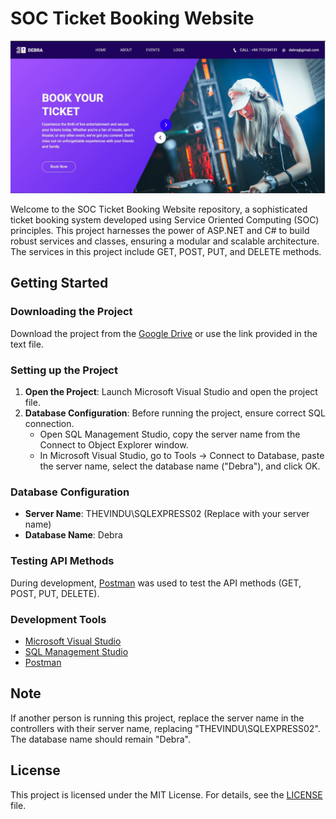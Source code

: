 # SOC Ticket Booking Website

![Homepage](ss/homepage.JPG)

Welcome to the SOC Ticket Booking Website repository, a sophisticated ticket booking system developed using Service Oriented Computing (SOC) principles. This project harnesses the power of ASP.NET and C# to build robust services and classes, ensuring a modular and scalable architecture. The services in this project include GET, POST, PUT, and DELETE methods.

## Getting Started

### Downloading the Project

Download the project from the [Google Drive](https://drive.google.com/drive/folders/1gNigWdldwPy_pDovC5Kin5Ks9ADBDOxA?usp=sharing) or use the link provided in the text file.

### Setting up the Project

1. **Open the Project**: Launch Microsoft Visual Studio and open the project file.
2. **Database Configuration**: Before running the project, ensure correct SQL connection.
   - Open SQL Management Studio, copy the server name from the Connect to Object Explorer window.
   - In Microsoft Visual Studio, go to Tools -> Connect to Database, paste the server name, select the database name ("Debra"), and click OK.

### Database Configuration

- **Server Name**: THEVINDU\SQLEXPRESS02 (Replace with your server name)
- **Database Name**: Debra

### Testing API Methods

During development, [Postman](https://www.postman.com/) was used to test the API methods (GET, POST, PUT, DELETE).

### Development Tools

- [Microsoft Visual Studio](https://visualstudio.microsoft.com/)
- [SQL Management Studio](https://docs.microsoft.com/en-us/sql/ssms/download-sql-server-management-studio-ssms)
- [Postman](https://www.postman.com/)

## Note

If another person is running this project, replace the server name in the controllers with their server name, replacing "THEVINDU\SQLEXPRESS02". The database name should remain "Debra".

## License

This project is licensed under the MIT License. For details, see the [LICENSE](LICENSE.txt) file.

